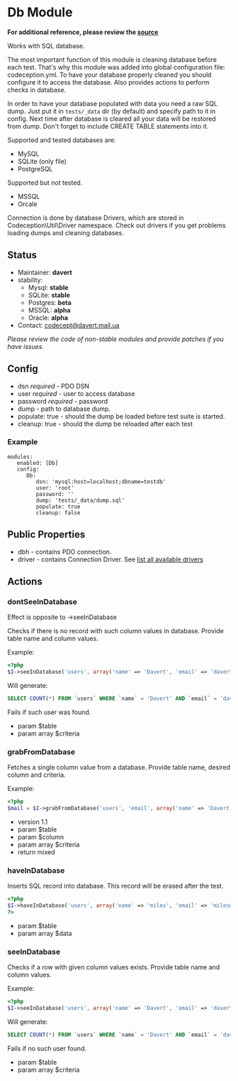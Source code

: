 # Db Module
**For additional reference, please review the [source](https://github.com/Codeception/Codeception/tree/master/src/Codeception/Module/Db.php)**


Works with SQL database.

The most important function of this module is cleaning database before each test.
That's why this module was added into global configuration file: codeception.yml.
To have your database properly cleaned you should configure it to access the database.
Also provides actions to perform checks in database.

In order to have your database populated with data you need a raw SQL dump.
Just put it in ``` tests/_data ``` dir (by default) and specify path to it in config.
Next time after database is cleared all your data will be restored from dump.
Don't forget to include CREATE TABLE statements into it.

Supported and tested databases are:

* MySQL
* SQLite (only file)
* PostgreSQL

Supported but not tested.

* MSSQL
* Orcale

Connection is done by database Drivers, which are stored in Codeception\Util\Driver namespace.
Check out drivers if you get problems loading dumps and cleaning databases.

## Status

* Maintainer: **davert**
* stability:
    - Mysql: **stable**
    - SQLite: **stable**
    - Postgres: **beta**
    - MSSQL: **alpha**
    - Oracle: **alpha**
* Contact: codecept@davert.mail.ua

*Please review the code of non-stable modules and provide patches if you have issues.*

## Config

* dsn *required* - PDO DSN
* user *required* - user to access database
* password *required* - password
* dump - path to database dump.
* populate: true - should the dump be loaded before test suite is started.
* cleanup: true - should the dump be reloaded after each test

### Example

    modules:
       enabled: [Db]
       config:
          Db:
             dsn: 'mysql:host=localhost;dbname=testdb'
             user: 'root'
             password: ''
             dump: 'tests/_data/dump.sql'
             populate: true
             cleanup: false

## Public Properties
* dbh - contains PDO connection.
* driver - contains Connection Driver. See [list all available drivers](https://github.com/Codeception/Codeception/tree/master/src/Codeception/Util/Driver)


## Actions


### dontSeeInDatabase


Effect is opposite to ->seeInDatabase

Checks if there is no record with such column values in database.
Provide table name and column values.

Example:

``` php
<?php
$I->seeInDatabase('users', array('name' => 'Davert', 'email' => 'davert@mail.com'));

```
Will generate:

``` sql
SELECT COUNT(*) FROM `users` WHERE `name` = 'Davert' AND `email` = 'davert@mail.com'
```
Fails if such user was found.

 * param $table
 * param array $criteria


### grabFromDatabase


Fetches a single column value from a database.
Provide table name, desired column and criteria.

Example:

``` php
<?php
$mail = $I->grabFromDatabase('users', 'email', array('name' => 'Davert'));

```

 * version 1.1
 * param $table
 * param $column
 * param array $criteria
 * return mixed


### haveInDatabase


Inserts SQL record into database. This record will be erased after the test.

``` php
<?php
$I->haveInDatabase('users', array('name' => 'miles', 'email' => 'miles@davis.com'));
?>
```

 * param $table
 * param array $data


### seeInDatabase


Checks if a row with given column values exists.
Provide table name and column values.

Example:

``` php
<?php
$I->seeInDatabase('users', array('name' => 'Davert', 'email' => 'davert@mail.com'));

```
Will generate:

``` sql
SELECT COUNT(*) FROM `users` WHERE `name` = 'Davert' AND `email` = 'davert@mail.com'
```
Fails if no such user found.

 * param $table
 * param array $criteria
